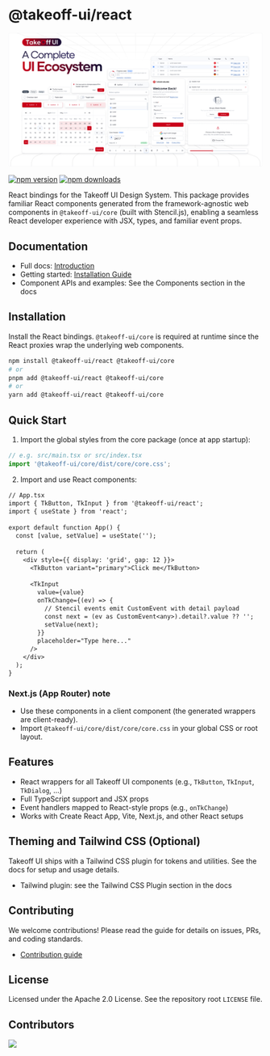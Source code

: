 # @takeoff-ui/react

![Takeoff UI Hero](../../docs/static/img/takeoff-og.jpg)

[![npm version](https://img.shields.io/npm/v/@takeoff-ui/react.svg)](https://www.npmjs.com/package/@takeoff-ui/react)
[![npm downloads](https://img.shields.io/npm/dm/@takeoff-ui/react.svg)](https://www.npmjs.com/package/@takeoff-ui/react)

React bindings for the Takeoff UI Design System. This package provides familiar React components generated from the framework-agnostic web components in `@takeoff-ui/core` (built with Stencil.js), enabling a seamless React developer experience with JSX, types, and familiar event props.

## Documentation

- Full docs: [Introduction](https://takeoff-ui-blond.vercel.app/docs/Introduction)
- Getting started: [Installation Guide](https://takeoff-ui-blond.vercel.app/docs/Installation)
- Component APIs and examples: See the Components section in the docs

## Installation

Install the React bindings. `@takeoff-ui/core` is required at runtime since the React proxies wrap the underlying web components.

```bash
npm install @takeoff-ui/react @takeoff-ui/core
# or
pnpm add @takeoff-ui/react @takeoff-ui/core
# or
yarn add @takeoff-ui/react @takeoff-ui/core
```

## Quick Start

1) Import the global styles from the core package (once at app startup):

```ts
// e.g. src/main.tsx or src/index.tsx
import '@takeoff-ui/core/dist/core/core.css';
```

2) Import and use React components:

```tsx
// App.tsx
import { TkButton, TkInput } from '@takeoff-ui/react';
import { useState } from 'react';

export default function App() {
  const [value, setValue] = useState('');

  return (
    <div style={{ display: 'grid', gap: 12 }}>
      <TkButton variant="primary">Click me</TkButton>

      <TkInput
        value={value}
        onTkChange={(ev) => {
          // Stencil events emit CustomEvent with detail payload
          const next = (ev as CustomEvent<any>).detail?.value ?? '';
          setValue(next);
        }}
        placeholder="Type here..."
      />
    </div>
  );
}
```

### Next.js (App Router) note

- Use these components in a client component (the generated wrappers are client-ready).
- Import `@takeoff-ui/core/dist/core/core.css` in your global CSS or root layout.

## Features

- React wrappers for all Takeoff UI components (e.g., `TkButton`, `TkInput`, `TkDialog`, ...)
- Full TypeScript support and JSX props
- Event handlers mapped to React-style props (e.g., `onTkChange`)
- Works with Create React App, Vite, Next.js, and other React setups

## Theming and Tailwind CSS (Optional)

Takeoff UI ships with a Tailwind CSS plugin for tokens and utilities. See the docs for setup and usage details.

- Tailwind plugin: see the Tailwind CSS Plugin section in the docs

## Contributing

We welcome contributions! Please read the guide for details on issues, PRs, and coding standards.
- [Contribution guide](https://takeoff-ui-blond.vercel.app/docs/CONTRIBUTING)

## License

Licensed under the Apache 2.0 License. See the repository root `LICENSE` file.

## Contributors

<a href="https://github.com/turkishtechnology/takeoff-ui/graphs/contributors">
  <img src="https://contrib.rocks/image?repo=turkishtechnology/takeoff-ui" />
</a>

